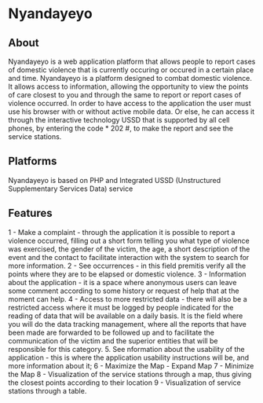 # Nyandayeyo

## About 
Nyandayeyo is a web application platform that allows people to report cases of domestic violence that is currently occuring or occured in a certain place and time.
Nyandayeyo is a platform designed to combat domestic violence.
It allows access to information, allowing the opportunity to view the points of care closest to you and through the same to report or report cases of violence occurred.
In order to have access to the application the user must use his browser with or without active mobile data. Or else, he can access it through the interactive technology USSD that is supported by all cell phones, by entering the code * 202 #, to make the report and see the service stations.

## Platforms 
Nyandayeyo  is based on PHP and Integrated USSD (Unstructured Supplementary Services Data) service 

## Features
1 - Make a complaint - through the application it is possible to report a violence occurred, filling out a short form telling you what type of violence was exercised, the gender of the victim, the age, a short description of the event and the contact to facilitate interaction with the system to search for more information.
2 - See occurrences - in this field premitis verify all the points where they are to be elapsed or domestic violence.
3 - Information about the application - it is a space where anonymous users can leave some comment according to some history or request of help that at the moment can help.
4 - Access to more restricted data - there will also be a restricted access where it must be logged by people indicated for the reading of data that will be available on a daily basis.
It is the field where you will do the data tracking management, where all the reports that have been made are forwarded to be followed up and to facilitate the communication of the victim and the superior entities that will be responsible for this category.
5. See nformation about the usability of the application - this is where the application usability instructions will be, and more information about it;
6 - Maximize the Map - Expand Map
7 - Minimize the Map
8 - Visualization of the service stations through a map, thus giving the closest points according to their location
9 - Visualization of service stations through a table.
